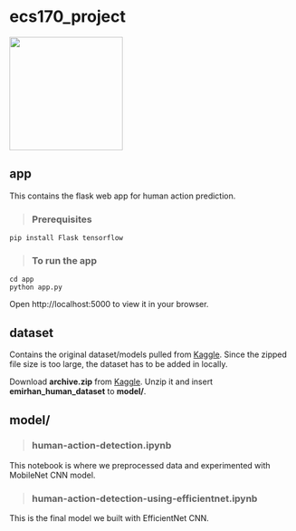 # ecs170_project
<img src="https://github.com/zhxu33/ecs170_project/assets/77419802/53060682-9e60-41ed-bb32-1a12513e20ac" width="200">

## app
This contains the flask web app for human action prediction.

> ### Prerequisites
```
pip install Flask tensorflow
```

> ### To run the app
```
cd app
python app.py
```
Open http://localhost:5000 to view it in your browser.

## dataset
Contains the original dataset/models pulled from [Kaggle](https://www.kaggle.com/datasets/emirhanai/human-action-detection-artificial-intelligence/data). Since the zipped file size is too large, the dataset has to be added in locally.

Download **archive.zip** from [Kaggle](https://www.kaggle.com/datasets/emirhanai/human-action-detection-artificial-intelligence/data). Unzip it and insert **emirhan_human_dataset** to **model/**.

## model/

> ### human-action-detection.ipynb
This notebook is where we preprocessed data and experimented with MobileNet CNN model.

> ### human-action-detection-using-efficientnet.ipynb
This is the final model we built with EfficientNet CNN.
